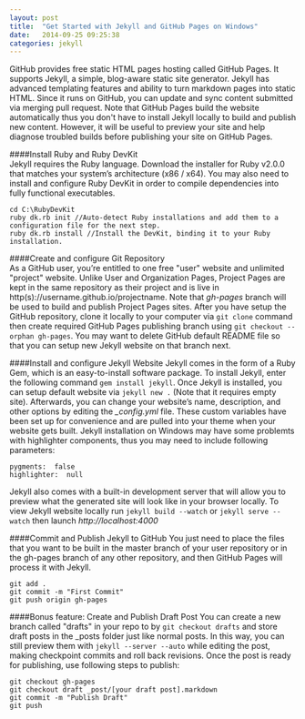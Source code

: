 ```yaml
---
layout: post
title:  "Get Started with Jekyll and GitHub Pages on Windows"
date:   2014-09-25 09:25:38
categories: jekyll
---
```


GitHub provides free static HTML pages hosting called GitHub Pages. It supports Jekyll, a simple, blog-aware static site generator. Jekyll has advanced templating features and ability to turn markdown pages into static HTML. Since it runs on GitHub, you can update and sync content submitted via merging pull request. Note that GitHub Pages build the website automatically thus you don't have to install Jekyll locally to build and publish new content. However, it will be useful to preview your site and help diagnose troubled builds before publishing your site on GitHub Pages. 


####Install Ruby and Ruby DevKit    
Jekyll requires the Ruby language. Download the installer for Ruby v2.0.0 that matches your system’s architecture (x86 / x64). You may also need to install and configure Ruby DevKit in order to compile dependencies into fully functional executables.

~~~
cd C:\RubyDevKit
ruby dk.rb init //Auto-detect Ruby installations and add them to a configuration file for the next step.
ruby dk.rb install //Install the DevKit, binding it to your Ruby installation.
~~~ 

####Create and configure Git Repository   
As a GitHub user, you’re entitled to one free "user" website and unlimited "project" website. Unlike User and Organization Pages, Project Pages are kept in the same repository as their project and is live in http(s)://username.github.io/projectname. Note that *gh-pages* branch will be used to build and publish Project Pages sites. After you have setup the GitHub repository, clone it locally to your computer via `git clone` command then create required GitHub Pages publishing branch using `git checkout --orphan gh-pages`. You may want to delete GitHub default README file so that you can setup new Jekyll website on that branch next.

####Install and configure Jekyll Website
Jekyll comes in the form of a Ruby Gem, which is an easy-to-install software package. To install Jekyll, enter the following command `gem install jekyll`. Once Jekyll is installed, you can setup default website via `jekyll new .` (Note that it requires empty site). Afterwards, you can change your website’s name, description, and other options by editing the *_config.yml* file. These custom variables have been set up for convenience and are pulled into your theme when your website gets built. Jekyll installation on Windows may have some problemts with highlighter components, thus you may need to include following parameters:

~~~
pygments:  false
highlighter:  null
~~~

Jekyll also comes with a built-in development server that will allow you to preview what the generated site will look like in your browser locally. To view Jekyll website locally run `jekyll build --watch` or `jekyll serve --watch` then launch *http://localhost:4000*

####Commit and Publish Jekyll to GitHub
 You just need to place the files that you want to be built in the master branch of your user repository or in the gh-pages branch of any other repository, and then GitHub Pages will process it with Jekyll.

~~~
git add .
git commit -m "First Commit"
git push origin gh-pages
~~~

####Bonus feature: Create and Publish Draft Post
You can create a new branch called "drafts" in your repo to by `git checkout drafts` and store draft posts in the _posts folder just like normal posts. In this way, you can still preview them with `jekyll --server --auto` while editing the post, making checkpoint commits and roll back revisions. 
Once the post is ready for publishing, use following steps to publish:

~~~
git checkout gh-pages
git checkout draft _post/[your draft post].markdown
git commit -m "Publish Draft"
git push
~~~
